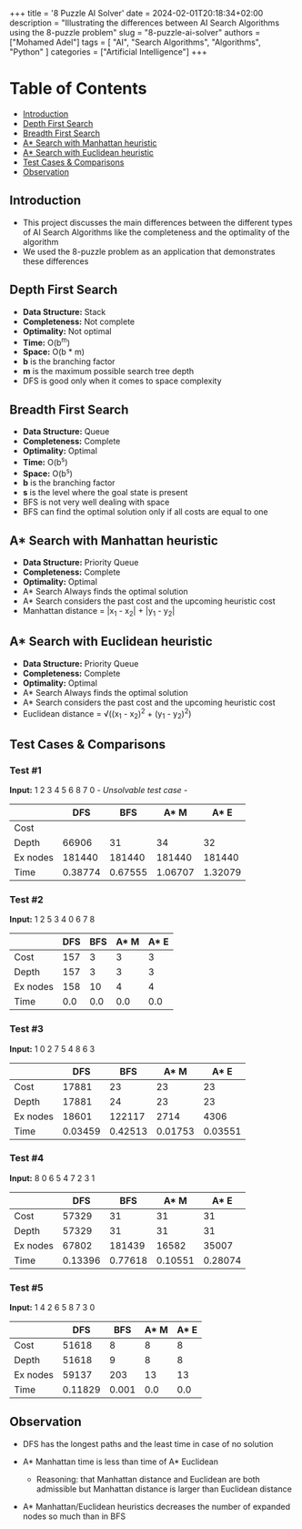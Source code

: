 +++
title = '8 Puzzle AI Solver'
date = 2024-02-01T20:18:34+02:00
description = "Illustrating the differences between AI Search Algorithms using the 8-puzzle problem"
slug = "8-puzzle-ai-solver"
authors = ["Mohamed Adel"]
tags = [
    "AI",
    "Search Algorithms",
    "Algorithms",
    "Python"
]
categories = ["Artificial Intelligence"]
+++

# Table of Contents
* [Introduction](#introduction)
* [Depth First Search](#depth-first-search)
* [Breadth First Search](#breadth-first-search)
* [A* Search with Manhattan heuristic](#a-search-with-manhattan-heuristic)
* [A* Search with Euclidean heuristic](#a-search-with-euclidean-heuristic)
* [Test Cases & Comparisons](#test-cases--comparisons)
* [Observation](#observation)

## Introduction
* This project discusses the main differences between the different types of AI Search Algorithms like the completeness and the optimality of the algorithm 
* We used the 8-puzzle problem as an application that demonstrates these differences

## Depth First Search

* **Data Structure:** Stack
* **Completeness:** Not complete
* **Optimality:** Not optimal
* **Time:** O(b<sup>m</sup>)
* **Space:** O(b * m)
* **b** is the branching factor
* **m** is the maximum possible search tree depth
* DFS is good only when it comes to space complexity

## Breadth First Search

* **Data Structure:** Queue 
* **Completeness:** Complete
* **Optimality:** Optimal
* **Time:** O(b<sup>s</sup>)
* **Space:** O(b<sup>s</sup>)
* **b** is the branching factor
* **s** is the level where the goal state is present
* BFS is not very well dealing with space
* BFS can find the optimal solution only if all costs are equal to one

## A* Search with Manhattan heuristic

* **Data Structure:** Priority Queue
* **Completeness:** Complete
* **Optimality:** Optimal
* A* Search Always finds the optimal solution
* A* Search considers the past cost and the upcoming heuristic cost
* Manhattan distance = |x<sub>1</sub> - x<sub>2</sub>| + |y<sub>1</sub> - y<sub>2</sub>|

## A* Search with Euclidean heuristic

* **Data Structure:** Priority Queue
* **Completeness:** Complete
* **Optimality:** Optimal
* A* Search Always finds the optimal solution
* A* Search considers the past cost and the upcoming heuristic cost
* Euclidean distance = &radic;((x<sub>1</sub> - x<sub>2</sub>)<sup>2</sup> + (y<sub>1</sub> - y<sub>2</sub>)<sup>2</sup>)

## Test Cases & Comparisons

### Test #1 
**Input:** 1 2 3 4 5 6 8 7 0 _- Unsolvable test case -_

|          | DFS     | BFS     | A* M    | A* E    |
|----------|---------|---------|---------|---------|
| Cost     |         |         |         |         |
| Depth    | 66906   | 31      | 34      | 32      |
| Ex nodes | 181440  | 181440  | 181440  | 181440  |
| Time     | 0.38774 | 0.67555 | 1.06707 | 1.32079 |

### Test #2 
**Input:** 1 2 5 3 4 0 6 7 8

|          | DFS | BFS | A* M | A* E |
|----------|-----|-----|------|------|
| Cost     | 157 | 3   | 3    | 3    |
| Depth    | 157 | 3   | 3    | 3    |
| Ex nodes | 158 | 10  | 4    | 4    |
| Time     | 0.0 | 0.0 | 0.0  | 0.0  |

### Test #3 
**Input:** 1 0 2 7 5 4 8 6 3

|          | DFS     | BFS     | A* M    | A* E    |
|----------|---------|---------|---------|---------|
| Cost     | 17881   | 23      | 23      | 23      |
| Depth    | 17881   | 24      | 23      | 23      |
| Ex nodes | 18601   | 122117  | 2714    | 4306    |
| Time     | 0.03459 | 0.42513 | 0.01753 | 0.03551 |

### Test #4 
**Input:** 8 0 6 5 4 7 2 3 1

|          | DFS     | BFS     | A* M    | A* E    |
|----------|---------|---------|---------|---------|
| Cost     | 57329   | 31      | 31      | 31      |
| Depth    | 57329   | 31      | 31      | 31      |
| Ex nodes | 67802   | 181439  | 16582   | 35007   |
| Time     | 0.13396 | 0.77618 | 0.10551 | 0.28074 |

### Test #5
**Input:** 1 4 2 6 5 8 7 3 0

|          | DFS     | BFS   | A* M | A* E |
|----------|---------|-------|------|------|
| Cost     | 51618   | 8     | 8    | 8    |
| Depth    | 51618   | 9     | 8    | 8    |
| Ex nodes | 59137   | 203   | 13   | 13   |
| Time     | 0.11829 | 0.001 | 0.0  | 0.0  |

## Observation

* DFS has the longest paths and the least time in case of no solution

* A* Manhattan time is less than time of A* Euclidean
  * Reasoning: that Manhattan distance and Euclidean are both admissible but Manhattan distance is larger than Euclidean distance

* A* Manhattan/Euclidean heuristics decreases the number of expanded nodes so much than in BFS
